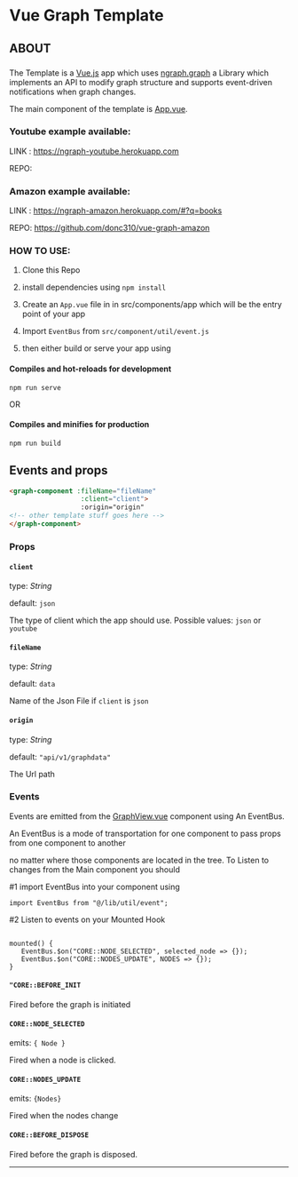 # Vue Graph Template

## ABOUT

###

The Template is a [Vue.js](https://vuejs.org) app which uses [ngraph.graph](https://github.com/anvaka/ngraph.graph) a Library which implements an API to modify graph structure and supports event-driven notifications when graph changes.

The main component of the template is [App.vue](src/components/core/App.vue).


### Youtube example available:

LINK : <a href="https://ngraph-youtube.herokuapp.com/#?q=baby">https://ngraph-youtube.herokuapp.com</a>

REPO:  <a href=""></a>


### Amazon example available:

LINK : <a href="https://ngraph-amazon.herokuapp.com/#?q=books">https://ngraph-amazon.herokuapp.com/#?q=books</a>

REPO:  <a href="https://github.com/donc310/vue-graph-amazon">https://github.com/donc310/vue-graph-amazon</a>

### HOW TO USE:

1. Clone this Repo 

3. install dependencies  using `npm install`

3. Create an `App.vue` file in in src/components/app which will be  the entry point of your app 

4. Import   `EventBus`  from  `src/component/util/event.js`

5. then either build or serve your app using 
#### Compiles and hot-reloads for development
```
npm run serve
```
OR
#### Compiles and minifies for production

```
npm run build
```



## Events and props

```html
<graph-component :fileName="fileName" 
                  :client="client">
                  :origin="origin"
<!-- other template stuff goes here -->
</graph-component>
```

### Props


#### `client` 
type: *String*

default: `json`


The type of client which the app should use. Possible values: `json` or `youtube` 


#### `fileName` 
type: *String*

default: `data`


Name of the Json File if `client` is   `json`


#### `origin` 
type: *String*

default: `"api/v1/graphdata"`

The Url path 



### Events

Events are emitted from the  [GraphView.vue](src/components/core/App.vue) component using An EventBus.

An EventBus is a mode of transportation for one component to pass props from one component to another

no matter where those components are located in the tree. To Listen to changes from the Main component you should 

#1 import EventBus into your component using 
```
import EventBus from "@/lib/util/event";

```


#2 Listen to events on your Mounted Hook

```

mounted() {
   EventBus.$on("CORE::NODE_SELECTED", selected_node => {});
   EventBus.$on("CORE::NODES_UPDATE", NODES => {});
}

```




#### `"CORE::BEFORE_INIT`

Fired before the graph is initiated

#### `CORE::NODE_SELECTED`

emits: `{ Node }`

Fired when a node is clicked.

#### `CORE::NODES_UPDATE`

emits: `{Nodes}`

Fired when the nodes change

#### `CORE::BEFORE_DISPOSE`

Fired before the graph is disposed.

---



